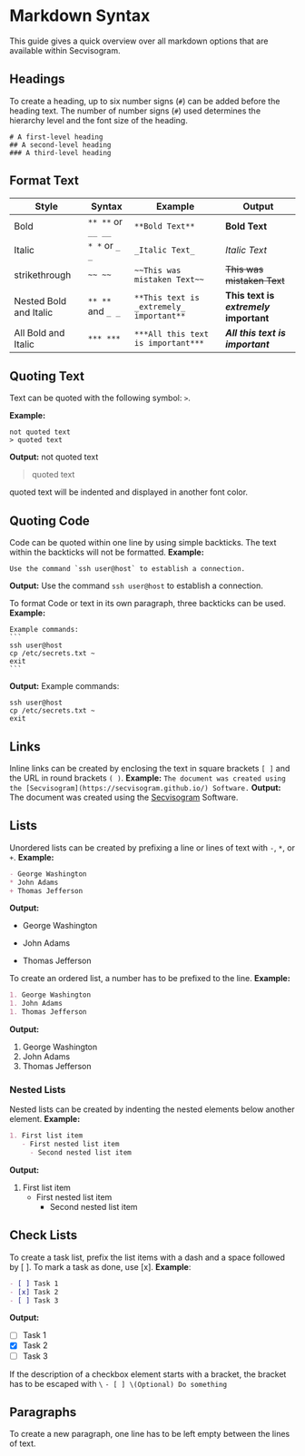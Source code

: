 # Markdown Syntax
This guide gives a quick overview over all markdown options that are available within Secvisogram.

## Headings
To create a heading, up to six number signs (`#`) can be added before the heading text. The number of number signs (`#`) used determines the hierarchy level and the font size of the heading.
```
# A first-level heading
## A second-level heading
### A third-level heading
```

## Format Text
| Style                         | Syntax               | Example                                  | Output                                 |
|-------------------------------|----------------------|------------------------------------------|----------------------------------------|
| Bold                          | `** **` or `__ __`   | `**Bold Text**`                          | **Bold Text**                          |
| Italic                        | `* *` or `_ _`       | `_Italic Text_`                          | _Italic Text_                          |
| strikethrough                 | `~~ ~~`              | `~~This was mistaken Text~~`             | ~~This was mistaken Text~~             |
| Nested Bold and Italic        | `** **` and `_ _`    | `**This text is _extremely_ important**` | **This text is _extremely_ important** |
| All Bold and Italic           | `*** ***`            | `***All this text is important***`       | ***All this text is important***       |

## Quoting Text
Text can be quoted with the following symbol: `>`.

**Example:**
```
not quoted text
> quoted text
```
**Output:**
not quoted text
> quoted text

quoted text will be indented and displayed in another font color.

## Quoting Code
Code can be quoted within one line by using simple backticks. The text within the backticks will not be formatted.
**Example:**
```
Use the command `ssh user@host` to establish a connection.
```
**Output:**
Use the command `ssh user@host` to establish a connection.

To format Code or text in its own paragraph, three backticks can be used.
**Example:**
````
Example commands:
```
ssh user@host
cp /etc/secrets.txt ~
exit
```
````
**Output:**
Example commands:
```
ssh user@host
cp /etc/secrets.txt ~
exit
```

## Links
Inline links can be created by enclosing the text in square brackets `[ ]` and the URL in round brackets `( )`.
**Example:**
`The document was created using the [Secvisogram](https://secvisogram.github.io/) Software.`
**Output:**
The document was created using the [Secvisogram](https://secvisogram.github.io/) Software.

## Lists
Unordered lists can be created by prefixing a line or lines of text with `-`, `*`, or `+`.
**Example:**
```markdown
- George Washington
* John Adams
+ Thomas Jefferson
```
**Output:**
- George Washington
* John Adams
+ Thomas Jefferson

To create an ordered list, a number has to be prefixed to the line.
**Example:**
```markdown
1. George Washington
1. John Adams
1. Thomas Jefferson
```
**Output:**
1. George Washington
1. John Adams
1. Thomas Jefferson

### Nested Lists
Nested lists can be created by indenting the nested elements below another element.
**Example:**
```markdown
1. First list item
   - First nested list item
     - Second nested list item
```
**Output:**
1. First list item
   - First nested list item
     - Second nested list item

## Check Lists
To create a task list, prefix the list items with a dash and a space followed by [ ]. To mark a task as done, use [x].
**Example**:
```markdown
- [ ] Task 1
- [x] Task 2
- [ ] Task 3
```
**Output:**
- [ ] Task 1
- [x] Task 2
- [ ] Task 3

If the description of a checkbox element starts with a bracket, the bracket has to be escaped with `\`
`- [ ] \(Optional) Do something`

## Paragraphs
To create a new paragraph, one line has to be left empty between the lines of text.